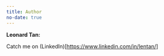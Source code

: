 ```yaml
---
title: Author
no-date: true
---
```


**Leonard Tan:**

Catch me on (LinkedIn)[https://www.linkedin.com/in/lentan/]
